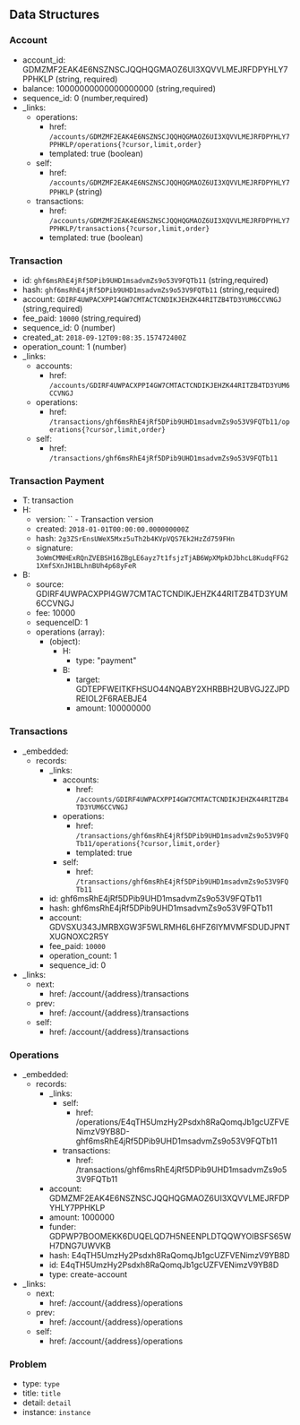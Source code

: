 ## Data Structures

### Account
+ account_id: GDMZMF2EAK4E6NSZNSCJQQHQGMAOZ6UI3XQVVLMEJRFDPYHLY7PPHKLP (string, required)
+ balance: 10000000000000000000 (string,required)
+ sequence_id: 0 (number,required)
+ _links: 
    + operations:
        + href: `/accounts/GDMZMF2EAK4E6NSZNSCJQQHQGMAOZ6UI3XQVVLMEJRFDPYHLY7PPHKLP/operations{?cursor,limit,order}`
        + templated: true (boolean)
    + self:
        + href: `/accounts/GDMZMF2EAK4E6NSZNSCJQQHQGMAOZ6UI3XQVVLMEJRFDPYHLY7PPHKLP` (string)
    + transactions:
        + href: `/accounts/GDMZMF2EAK4E6NSZNSCJQQHQGMAOZ6UI3XQVVLMEJRFDPYHLY7PPHKLP/transactions{?cursor,limit,order}` 
        + templated: true (boolean)

### Transaction
+ id: `ghf6msRhE4jRf5DPib9UHD1msadvmZs9o53V9FQTb11` (string,required)
+ hash: `ghf6msRhE4jRf5DPib9UHD1msadvmZs9o53V9FQTb11` (string,required)
+ account: `GDIRF4UWPACXPPI4GW7CMTACTCNDIKJEHZK44RITZB4TD3YUM6CCVNGJ` (string,required) 
+ fee_paid: `10000` (string,required)
+ sequence_id: 0 (number)
+ created_at: `2018-09-12T09:08:35.157472400Z` 
+ operation_count: 1 (number)
+ _links: 
    + accounts:
        + href: `/accounts/GDIRF4UWPACXPPI4GW7CMTACTCNDIKJEHZK44RITZB4TD3YUM6CCVNGJ`
    + operations:
        + href: `/transactions/ghf6msRhE4jRf5DPib9UHD1msadvmZs9o53V9FQTb11/operations{?cursor,limit,order}`
    + self:
        + href: `/transactions/ghf6msRhE4jRf5DPib9UHD1msadvmZs9o53V9FQTb11`


### Transaction Payment
+ T: transaction
+ H: 
    + version: `` - Transaction version
    + created: `2018-01-01T00:00:00.000000000Z`
    + hash: `2g3ZSrEnsUWeX5Mxz5uTh2b4KVpVQS7Ek2HzZd759FHn`
    + signature: `3oWmCMNHExRQnZVEBSH16ZBgLE6ayz7t1fsjzTjAB6WpXMpkDJbhcL8KudqFFG21XmfSXnJH1BLhnBUh4p68yFeR`
+ B:
    + source: GDIRF4UWPACXPPI4GW7CMTACTCNDIKJEHZK44RITZB4TD3YUM6CCVNGJ
    + fee: 10000
    + sequenceID: 1
    + operations (array):
        + (object):
            + H: 
                + type: "payment"
            + B:
                + target: GDTEPFWEITKFHSUO44NQABY2XHRBBH2UBVGJ2ZJPDREIOL2F6RAEBJE4
                + amount: 100000000

### Transactions
+ _embedded:
    + records:
        + _links:
            + accounts:
                + href: `/accounts/GDIRF4UWPACXPPI4GW7CMTACTCNDIKJEHZK44RITZB4TD3YUM6CCVNGJ`
            + operations:
                + href: `/transactions/ghf6msRhE4jRf5DPib9UHD1msadvmZs9o53V9FQTb11/operations{?cursor,limit,order}`
                + templated: true
            + self:
                + href: `/transactions/ghf6msRhE4jRf5DPib9UHD1msadvmZs9o53V9FQTb11`
        + id: ghf6msRhE4jRf5DPib9UHD1msadvmZs9o53V9FQTb11
        + hash:  ghf6msRhE4jRf5DPib9UHD1msadvmZs9o53V9FQTb11
        + account: GDVSXU343JMRBXGW3F5WLRMH6L6HFZ6IYMVMFSDUDJPNTXUGNOXC2R5Y
        + fee_paid: `10000`
        + operation_count: 1
        + sequence_id: 0
+ _links:
    + next:
        + href: /account/{address}/transactions
    + prev:
        + href: /account/{address}/transactions
    + self:
        + href: /account/{address}/transactions

### Operations
+ _embedded:
    + records:
        + _links:
            + self:
                + href: /operations/E4qTH5UmzHy2Psdxh8RaQomqJb1gcUZFVENimzV9YB8D-ghf6msRhE4jRf5DPib9UHD1msadvmZs9o53V9FQTb11
            + transactions:
                + href: /transactions/ghf6msRhE4jRf5DPib9UHD1msadvmZs9o53V9FQTb11
        + account: GDMZMF2EAK4E6NSZNSCJQQHQGMAOZ6UI3XQVVLMEJRFDPYHLY7PPHKLP
        + amount: 1000000
        + funder: GDPWP7BOOMEKK6DUQELQD7H5NEENPLDTQQWYOIBSFS65WH7DNG7UWVKB
        + hash: E4qTH5UmzHy2Psdxh8RaQomqJb1gcUZFVENimzV9YB8D
        + id: E4qTH5UmzHy2Psdxh8RaQomqJb1gcUZFVENimzV9YB8D
        + type: create-account
+ _links:
    + next:
        + href: /account/{address}/operations
    + prev:
        + href: /account/{address}/operations
    + self:
        + href: /account/{address}/operations


### Problem
+ type: `type`
+ title: `title`
+ detail: `detail`
+ instance: `instance`

